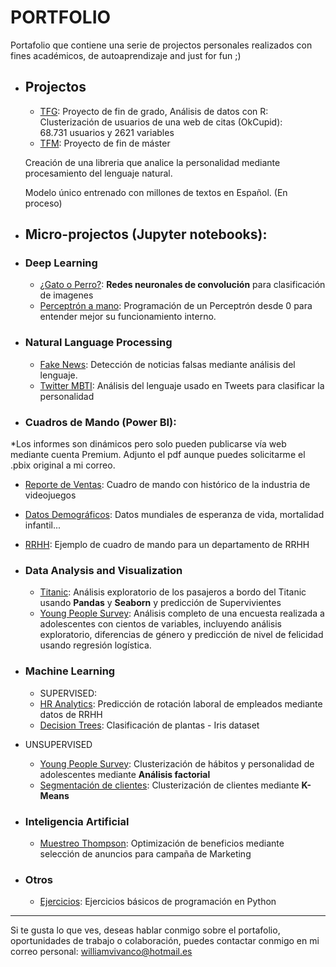 # PORTFOLIO

Portafolio que contiene una serie de projectos personales realizados con fines académicos, de autoaprendizaje and just for fun ;) 


- ## Projectos
 
   - [TFG](https://documentcloud.adobe.com/link/track?uri=urn:aaid:scds:US:ffbd3f72-134c-4b8a-a289-3109d9672ad2#pageNum=1): 
     Proyecto de fin de grado, Análisis de datos con R: 
     Clusterización de usuarios de una web de citas (OkCupid):  
     68.731 usuarios y 2621 variables 
   - [TFM](Link): Proyecto de fin de máster

    Creación de una libreria que analice la personalidad mediante procesamiento del lenguaje natural. 

    Modelo único entrenado con millones de textos en Español.    (En proceso)

- ## Micro-projectos (Jupyter notebooks):

 - ### Deep Learning

   - [¿Gato o Perro?](https://nbviewer.jupyter.org/github/Aibloy/Portafolio/blob/master/Gato%20o%20Perro.ipynb): **Redes neuronales de convolución** para clasificación de imagenes
   - [Perceptrón a mano](https://nbviewer.jupyter.org/github/Aibloy/Portafolio/blob/master/Perceptr%C3%B3n%20from%20scratch.ipynb): Programación de un Perceptrón desde 0 para entender mejor su funcionamiento interno. 
  
 - ### Natural Language Processing

   - [Fake News](https://nbviewer.jupyter.org/github/Aibloy/Portafolio/blob/master/Fake%20News.ipynb): Detección de noticias falsas mediante análisis del lenguaje. 
   - [Twitter MBTI](Link): Análisis del lenguaje usado en Tweets para clasificar la personalidad 

 - ### Cuadros de Mando (Power BI): 
*Los informes son dinámicos pero solo pueden publicarse vía web mediante cuenta Premium. Adjunto el pdf aunque puedes solicitarme el .pbix original a mi correo.

   - [Reporte de Ventas](https://github.com/Aibloy/Portafolio/blob/master/Dashboard%20Ventas.pdf): Cuadro de mando con histórico de la industria de videojuegos 
   - [Datos Demográficos](https://github.com/Aibloy/Portafolio/blob/master/Dashboard%20Demogr%C3%A1fico.pdf): Datos mundiales de esperanza de vida, mortalidad infantil...
   - [RRHH](https://github.com/Aibloy/Portafolio/blob/master/Dashboard%20rrhh.pdf): Ejemplo de cuadro de mando para un departamento de RRHH
  


 - ### Data Analysis and Visualization

   - [Titanic](https://nbviewer.jupyter.org/github/Aibloy/Portafolio/blob/master/Titanic.ipynb): Análisis exploratorio de los pasajeros a bordo del Titanic usando **Pandas** y **Seaborn** y predicción de Supervivientes 
   - [Young People Survey](https://nbviewer.jupyter.org/github/Aibloy/Portafolio/blob/master/Young%20People%20Survey%20-%20diferencias%20g%C3%A9nero%20.ipynb):  Análisis completo de una encuesta realizada a adolescentes con cientos de variables, incluyendo análisis exploratorio, diferencias de género y predicción de nivel de felicidad usando regresión logística. 

 - ### Machine Learning
   - SUPERVISED: 
   - [HR Analytics](https://nbviewer.jupyter.org/github/Aibloy/Portafolio/blob/master/HR%20ANALYTICS%20.ipynb): Predicción de rotación laboral de empleados mediante datos de RRHH
   - [Decision Trees](https://nbviewer.jupyter.org/github/Aibloy/Portafolio/blob/master/Iris.ipynb): Clasificación de plantas - Iris dataset
    
    
 - UNSUPERVISED
   - [Young People Survey](https://nbviewer.jupyter.org/github/Aibloy/Portafolio/blob/master/Young%20People%20Survey%20-%20An%C3%A1lisis%20Factorial%20.ipynb):  Clusterización  de hábitos y personalidad de adolescentes mediante **Análisis factorial**
   - [Segmentación de clientes](https://nbviewer.jupyter.org/github/Aibloy/Portafolio/blob/master/Segmentaci%C3%B3n%20de%20compradores.ipynb): Clusterización de clientes mediante **K-Means**
   

 - ### Inteligencia Artificial
   - [Muestreo Thompson](https://nbviewer.jupyter.org/github/Aibloy/Portafolio/blob/master/Muestreo%20Thompson.ipynb): Optimización de beneficios mediante selección de anuncios para campaña de Marketing 
  

 - ### Otros
   - [Ejercicios](https://nbviewer.jupyter.org/github/Aibloy/Portafolio/blob/master/Ejercicios%20de%20Python.ipynb): Ejercicios básicos de programación en Python 



    

--------------------------------------------------------

Si te gusta lo que ves, deseas hablar conmigo sobre el portafolio, oportunidades de trabajo o colaboración, puedes contactar conmigo en mi correo personal: [williamvivanco@hotmail.es](mailto:williamvivanco@hotmail.es)


